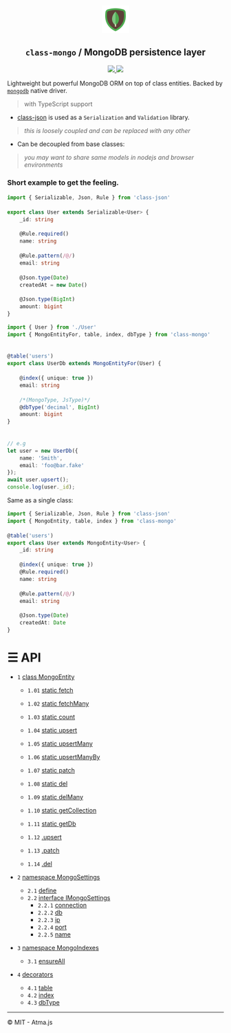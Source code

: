 <p align='center'>
    <img src='assets/logo.png'/>
</p>

<h2 align="center"> <code>class-mongo</code> / MongoDB persistence layer</h2>

<p align="center">
    <a href='https://travis-ci.com/atmajs/class-mongo' target='_blank'>
        <img src='https://travis-ci.com/atmajs/class-mongo.png?branch=master' />
    </a>
    <a href='http://badge.fury.io/js/class-mongo' target='_blank'>
        <img src='https://badge.fury.io/js/class-mongo.svg' />
    </a>
</p>

Lightweight but powerful MongoDB ORM on top of class entities. Backed by [`mongodb`](https://www.npmjs.com/package/mongodb) native driver.

> with TypeScript support


* [class-json](https://github.com/tenbits/class-json) is used as a `Serialization` and `Validation` library.
> _this is loosely coupled and can be replaced with any other_

* Can be decoupled from base classes:
> _you may want to share same models in nodejs and browser environments_


### Short example to get the feeling.

```ts
import { Serializable, Json, Rule } from 'class-json'

export class User extends Serializable<User> {
    _id: string

    @Rule.required()
    name: string

    @Rule.pattern(/@/)
    email: string

    @Json.type(Date)
    createdAt = new Date()

    @Json.type(BigInt)
    amount: bigint
}
```

```ts
import { User } from './User'
import { MongoEntityFor, table, index, dbType } from 'class-mongo'


@table('users')
export class UserDb extends MongoEntityFor(User) {

    @index({ unique: true })
    email: string

    /*(MongoType, JsType)*/
    @dbType('decimal', BigInt)
    amount: bigint
}


// e.g
let user = new UserDb({
    name: 'Smith',
    email: 'foo@bar.fake'
});
await user.upsert();
console.log(user._id);
```

Same as a single class:

```ts
import { Serializable, Json, Rule } from 'class-json'
import { MongoEntity, table, index } from 'class-mongo'

@table('users')
export class User extends MongoEntity<User> {
    _id: string

    @index({ unique: true })
    @Rule.required()
    name: string

    @Rule.pattern(/@/)
    email: string

    @Json.type(Date)
    createdAt: Date
}
```

# &#9776; API


- `1` [class MongoEntity](#1-mongoentity)
	- `1.01` [static fetch](#101-static-fetch)
	- `1.02` [static fetchMany](#102-static-fetchmany)
    - `1.03` [static count](#103-static-count)
    - `1.04` [static upsert](#104-static-upsert)
    - `1.05` [static upsertMany](#105-static-upsertmany)
    - `1.06` [static upsertManyBy](#105-static-upsertmanyby)
    - `1.07` [static patch](#106-static-patch)
    - `1.08` [static del](#107-static-del)
    - `1.09` [static delMany](#108-static-delmany)

    - `1.10` [static getCollection](#109-getcollection)
    - `1.11` [static getDb](#110-static-getdb)

    - `1.12` [.upsert](#111-upsert)
    - `1.13` [.patch](#112-patch)
    - `1.14` [.del](#113-del)


- `2` [namespace MongoSettings](#2-namespace-mongosettings)
    - `2.1` [define](#21-define)
    - `2.2` [interface IMongoSettings](#22-interface-imongosettings)
        - `2.2.1` [connection](#221-connection)
        - `2.2.2` [db](#222-db)
        - `2.2.3` [ip](#223-ip)
        - `2.2.4` [port](#224-port)
        - `2.2.5` [name](#225-name)

- `3` [namespace MongoIndexes](#3-namespace-mongoindexes)
    - `3.1` [ensureAll](#31-ensureall)

- `4` [decorators](#4-decorators)
    - `4.1` [table](#41-table)
    - `4.2` [index](#42-index)
    - `4.3` [dbType](#43-dbtype)

----

:copyright: MIT - Atma.js

